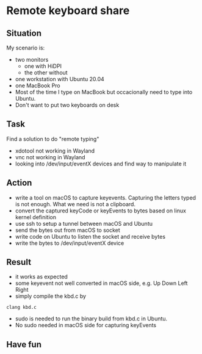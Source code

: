 # Remote keyboard share

## Situation

My scenario is: 

- two monitors
	- one with HiDPI
	- the other without
- one workstation with Ubuntu 20.04
- one MacBook Pro
- Most of the time I type on MacBook but occacionally need to type into Ubuntu.
- Don't want to put two keyboards on desk

## Task

Find a solution to do "remote typing"

- xdotool not working in Wayland
- vnc not working in Wayland
- looking into /dev/input/eventX devices and find way to manipulate it

## Action

- write a tool on macOS to capture keyevents. Capturing the letters typed is not enough. What we need is not a clipboard. 
- convert the captured keyCode or keyEvents to bytes based on linux kernel definition
- use ssh to setup a tunnel between macOS and Ubuntu
- send the bytes out from macOS to socket
- write code on Ubuntu to listen the socket and receive bytes
- write the bytes to /dev/input/eventX device

## Result

- it works as expected
- some keyevent not well converted in macOS side, e.g. Up Down Left Right
- simply compile the kbd.c by 
```
clang kbd.c 
```
- sudo is needed to run the binary build from kbd.c in Ubuntu. 
- No sudo needed in macOS side for capturing keyEvents

## Have fun
